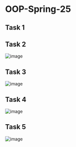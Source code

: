 # OOP-Spring-25

## Task 1


## Task 2
![image](https://github.com/user-attachments/assets/f32aa2c9-5f35-4a2b-b7e0-500f35218e66)

## Task 3
![image](https://github.com/user-attachments/assets/f4c0bbb2-d352-4d64-9ce0-460916bafcab)

## Task 4
![image](https://github.com/user-attachments/assets/0113e804-f47d-463f-b13e-9dc24293d747)

## Task 5
![image](https://github.com/user-attachments/assets/22cb879f-88cd-4780-a1b6-78322b2868d0)
